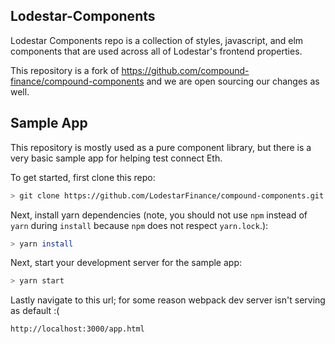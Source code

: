## Lodestar-Components

Lodestar Components repo is a collection of styles, javascript, and elm components that are used across all of Lodestar's frontend properties.

This repository is a fork of https://github.com/compound-finance/compound-components and we are open sourcing our changes as well.

## Sample App

This repository is mostly used as a pure component library, but there is a very basic sample app for helping test connect Eth.

To get started, first clone this repo:

```bash
> git clone https://github.com/LodestarFinance/compound-components.git && cd lodestar-components
```

Next, install yarn dependencies (note, you should not use `npm` instead of `yarn` during `install` because `npm` does not respect `yarn.lock`.):

```bash
> yarn install
```

Next, start your development server for the sample app:

```bash
> yarn start
```

Lastly navigate to this url; for some reason webpack dev server isn't serving as default :(

```
http://localhost:3000/app.html
```
